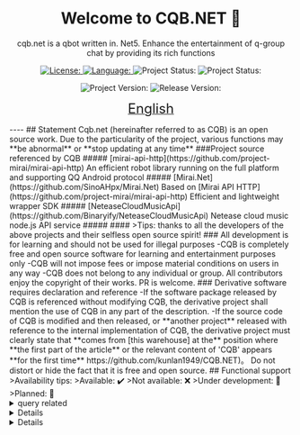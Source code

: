 <h1 align="center">Welcome to CQB.NET   👋</h1>
<p align = "center" > <a> <span> cqb.net is a qbot written in. Net5. Enhance the entertainment of q-group chat by providing its rich functions <span/> <a></p>
<p align="center">
<a href=" https://github.com/kunlan1949/CQB.NET/blob/master/MIT-license.md ">
<img alt="License:" src=" https://img.shields.io/badge/license-MIT-yellow.svg " target="_blank" />
</a>
<a href=" https://docs.microsoft.com/en-us/dotnet/csharp/ ">
<img alt="Language:" src=" https://img.shields.io/badge/language-C%23 -orange" target="_blank" />
</a>  
<a>
<img alt="Project Status:" src=" https://img.shields.io/badge/status-dev-blue " target="_blank" />
</a>
<a>
<img alt="Project Status:" src=" https://img.shields.io/badge/available-%E2%88%9A -green" target="_blank" />
</a>
</p>
<p align="center">
<a>
<img alt="Project Version:" src=" https://img.shields.io/badge/version-0.0.1-blueviolet " target="_blank" />
</a>
<a>
<img alt="Release Version:" src=" https://img.shields.io/badge/release-0.0.1-brightgreen " target="_blank" />
</a>
</p>
<p align="center"><a href=" https://github.com/kunlan1949/CQB.NET/blob/master/README-eng.md "><font size=5>English</font></a></p>
----
## Statement
Cqb.net (hereinafter referred to as CQB) is an open source work. Due to the particularity of the project, various functions may **be abnormal** or **stop updating at any time**
###Project source referenced by CQB
##### [mirai-api-http](https://github.com/project-mirai/mirai-api-http) An efficient robot library running on the full platform and supporting QQ Android protocol
##### [Mirai.Net](https://github.com/SinoAHpx/Mirai.Net) Based on [Mirai API HTTP](https://github.com/project-mirai/mirai-api-http) Efficient and lightweight wrapper SDK
##### [NeteaseCloudMusicApi](https://github.com/Binaryify/NeteaseCloudMusicApi) Netease cloud music node.js API service
##### 
####
>Tips: thanks to all the developers of the above projects and their selfless open source spirit!
### All development is for learning and should not be used for illegal purposes
-CQB is completely free and open source software for learning and entertainment purposes only
-CQB will not impose fees or impose material conditions on users in any way
-CQB does not belong to any individual or group. All contributors enjoy the copyright of their works. PR is welcome.
### Derivative software requires declaration and reference
-If the software package released by CQB is referenced without modifying CQB, the derivative project shall mention the use of CQB in any part of the description.
-If the source code of CQB is modified and then released, or **another project** released with reference to the internal implementation of CQB, the derivative project must clearly state that **comes from [this warehouse] at the** position where **the first part of the article** or the relevant content of 'CQB' appears **for the first time** https://github.com/kunlan1949/CQB.NET)。 Do not distort or hide the fact that it is free and open source.
## Functional support
>Availability tips:
>Available: ✔️
>Not available: ❌
>Under development: 🚧
>Planned: 🚩
  
<details>
<summary> query related </summary>
|Function | data source | availability|
| --- | --- |  ---|
|Illustration identification | [[iqdb]（ https://www.iqdb.org/ )】【[ASCII2D]( https://ascii2d.net/ )】  |  ✔️ |
|Weather enquiries [Central Meteorological Observatory]（ http://www.nmc.cn/ ) |  ✔️ | 
|Fortune query [first constellation network]（ https://www.d1xz.net/ ) |  ✔️ | 
|Game query | [steam store]（ https://store.steampowered.com/ ) |  ✔️ | 
|Translation query [Youdao translation]（ https://fanyi.youdao.com/ ) |  ✔️ | 
</details>
<details>
< summary > game related < / summary >
|Function | data source | availability|
| --- | --- |  ---|
|Guess the number [[iqdb]（ https://www.iqdb.org/ )】【[ASCII2D]( https://ascii2d.net/ )】  |  ✔️ |
|Idiom Solitaire [Central Meteorological Observatory]（ http://www.nmc.cn/ ) |  ✔️ | 
|| [first constellation network]（ https://www.d1xz.net/ ) |  ✔️ | 
|Game query | [steam store]（ https://store.steampowered.com/ )) |  ✔️ | 
|Holy relic screenshot scoring | plug in| ✔️ | 
</details>
<details>
< summary > management related < / summary >
|Function | data source | availability|
| --- | --- |  ---|
|Illustration identification | [[iqdb]（ https://www.iqdb.org/ )】【[ASCII2D]( https://ascii2d.net/ )】  |  ✔️ |
|Weather enquiries [Central Meteorological Observatory]（ http://www.nmc.cn/ ) |  ✔️ | 
|Fortune query [first constellation network]（ https://www.d1xz.net/ ) |  ✔️ | 
|Game query | [steam store]（ https://store.steampowered.com/ )) |  ✔️ | 
|Holy relic screenshot scoring | plug in| ✔️ | 
</details>
